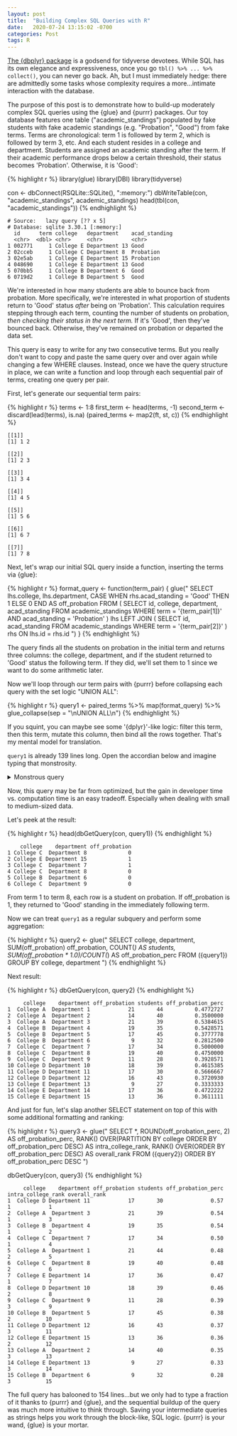 ```yaml
---
layout: post
title:  "Building Complex SQL Queries with R"
date:   2020-07-24 13:15:02 -0700
categories: Post
tags: R
---
```

 
[The {dbplyr} package](https://dbplyr.tidyverse.org/) is a godsend for tidyverse devotees. While SQL has its own elegance and expressiveness, once you go `tbl() %>% ... %>% collect()`, you can never go back. Ah, but I must immediately hedge: there are admittedly some tasks whose complexity requires a more...intimate interaction with the database. 

<!--more--> 

The purpose of this post is to demonstrate how to build-up moderately complex SQL queries using the {glue} and {purrr} packages. Our toy database features one table ("academic_standings") populated by fake students with fake academic standings (e.g. "Probation", "Good") from fake terms. Terms are chronological: term 1 is followed by term 2, which is followed by term 3, etc. And each student resides in a college and department. Students are assigned an academic standing after the term. If their academic performance drops below a certain threshold, their status becomes 'Probation'. Otherwise, it is 'Good': 

{% highlight r %}
library(glue)
library(DBI)
library(tidyverse)

con <- dbConnect(RSQLite::SQLite(), ":memory:")
dbWriteTable(con, "academic_standings", academic_standings)
head(tbl(con, "academic_standings"))
{% endhighlight %}

```
# Source:   lazy query [?? x 5]
# Database: sqlite 3.30.1 [:memory:]
  id      term college   department    acad_standing
  <chr>  <dbl> <chr>     <chr>         <chr>        
1 002771     1 College E Department 13 Good         
2 02cceb     1 College C Department 8  Probation    
3 02e5ab     1 College E Department 15 Probation    
4 048690     1 College E Department 13 Good         
5 070bb5     1 College B Department 6  Good         
6 0719d2     1 College B Department 5  Good  
```

We're interested in how many students are able to bounce back from probation. More specifically, we're interested in what proportion of students return to 'Good' status *after* being on 'Probation'. This calculation requires stepping through each term, counting the number of students on probation, *then checking their status in the next term.* If it's 'Good', then they've bounced back. Otherwise, they've remained on probation or departed the data set.

This query is easy to write for any two consecutive terms. But you really don't want to copy and paste the same query over and over again while changing a few WHERE clauses. Instead, once we have the query structure in place, we can write a function and loop through each sequential pair of terms, creating one query per pair. 

First, let's generate our sequential term pairs:

{% highlight r %}
terms <- 1:8
first_term <- head(terms, -1)
second_term <- discard(lead(terms), is.na) 
(paired_terms <- map2(ft, st, c))
{% endhighlight %}

```
[[1]]
[1] 1 2

[[2]]
[1] 2 3

[[3]]
[1] 3 4

[[4]]
[1] 4 5

[[5]]
[1] 5 6

[[6]]
[1] 6 7

[[7]]
[1] 7 8
```

Next, let's wrap our initial SQL query inside a function, inserting the terms via {glue}:

{% highlight r %}
format_query <- function(term_pair) {
  glue("
     SELECT lhs.college,
            lhs.department,
            CASE WHEN rhs.acad_standing = 'Good' THEN 1 ELSE 0 END AS off_probation 
     FROM (
        SELECT id,
               college, 
               department,
               acad_standing
      FROM academic_standings
      WHERE term = '{term_pair[1]}'
      AND acad_standing = 'Probation'
    ) lhs
     LEFT JOIN (
      SELECT id,
             acad_standing
      FROM academic_standings
      WHERE term = '{term_pair[2]}'
    ) rhs
    ON lhs.id = rhs.id
   ")
}
{% endhighlight %}

The query finds all the students on probation in the initial term and returns three columns: the college, department, and if the student returned to 'Good' status the following term. If they did, we'll set them to 1 since we want to do some arithmetic later.

Now we'll loop through our term pairs with {purrr} before collapsing each query with the set logic "UNION ALL":

{% highlight r %}
query1 <- paired_terms %>% 
  map(format_query) %>% 
  glue_collapse(sep = "\nUNION ALL\n")
{% endhighlight %}

If you squint, you can maybe see some '{dplyr}'-like logic: filter this term, then this term, mutate this column, then bind all the rows together. That's my mental model for translation.

`query1` is already 139 lines long. Open the accordian below and imagine typing that monstrosity.

<details>
  <summary>Monstrous query</summary>
  
```
SELECT lhs.college,
         lhs.department,
         CASE WHEN rhs.acad_standing = 'Good' THEN 1 ELSE 0 END AS off_probation 
    FROM (
     SELECT id,
            college, 
            department,
            acad_standing
     FROM academic_standings
     WHERE term = '1'
     AND acad_standing = 'Probation'
 ) lhs
  LEFT JOIN (
   SELECT id,
          acad_standing
   FROM academic_standings
   WHERE term = '2'
 ) rhs
 ON lhs.id = rhs.id
UNION ALL
  SELECT lhs.college,
         lhs.department,
         CASE WHEN rhs.acad_standing = 'Good' THEN 1 ELSE 0 END AS off_probation 
  FROM (
     SELECT id,
            college, 
            department,
            acad_standing
   FROM academic_standings
   WHERE term = '2'
   AND acad_standing = 'Probation'
 ) lhs
  LEFT JOIN (
   SELECT id,
          acad_standing
   FROM academic_standings
   WHERE term = '3'
 ) rhs
 ON lhs.id = rhs.id
UNION ALL
  SELECT lhs.college,
         lhs.department,
         CASE WHEN rhs.acad_standing = 'Good' THEN 1 ELSE 0 END AS off_probation 
  FROM (
     SELECT id,
            college, 
            department,
            acad_standing
   FROM academic_standings
   WHERE term = '3'
   AND acad_standing = 'Probation'
 ) lhs
  LEFT JOIN (
   SELECT id,
          acad_standing
   FROM academic_standings
   WHERE term = '4'
 ) rhs
 ON lhs.id = rhs.id
UNION ALL
  SELECT lhs.college,
         lhs.department,
         CASE WHEN rhs.acad_standing = 'Good' THEN 1 ELSE 0 END AS off_probation 
  FROM (
     SELECT id,
            college, 
            department,
            acad_standing
   FROM academic_standings
   WHERE term = '4'
   AND acad_standing = 'Probation'
 ) lhs
  LEFT JOIN (
   SELECT id,
          acad_standing
   FROM academic_standings
   WHERE term = '5'
 ) rhs
 ON lhs.id = rhs.id
UNION ALL
  SELECT lhs.college,
         lhs.department,
         CASE WHEN rhs.acad_standing = 'Good' THEN 1 ELSE 0 END AS off_probation 
  FROM (
     SELECT id,
            college, 
            department,
            acad_standing
   FROM academic_standings
   WHERE term = '5'
   AND acad_standing = 'Probation'
 ) lhs
  LEFT JOIN (
   SELECT id,
          acad_standing
   FROM academic_standings
   WHERE term = '6'
 ) rhs
 ON lhs.id = rhs.id
UNION ALL
  SELECT lhs.college,
         lhs.department,
         CASE WHEN rhs.acad_standing = 'Good' THEN 1 ELSE 0 END AS off_probation 
  FROM (
     SELECT id,
            college, 
            department,
            acad_standing
   FROM academic_standings
   WHERE term = '6'
   AND acad_standing = 'Probation'
 ) lhs
  LEFT JOIN (
   SELECT id,
          acad_standing
   FROM academic_standings
   WHERE term = '7'
 ) rhs
 ON lhs.id = rhs.id
UNION ALL
  SELECT lhs.college,
         lhs.department,
         CASE WHEN rhs.acad_standing = 'Good' THEN 1 ELSE 0 END AS off_probation 
  FROM (
     SELECT id,
            college, 
            department,
            acad_standing
   FROM academic_standings
   WHERE term = '7'
   AND acad_standing = 'Probation'
 ) lhs
  LEFT JOIN (
   SELECT id,
          acad_standing
   FROM academic_standings
   WHERE term = '8'
 ) rhs
 ON lhs.id = rhs.id
```
</details>

Now, this query may be far from optimized, but the gain in developer time vs. computation time is an easy tradeoff. Especially when dealing with small to medium-sized data.

Let's peek at the result:

{% highlight r %}
head(dbGetQuery(con, query1))
{% endhighlight %}

```
    college    department off_probation
1 College C  Department 8             0
2 College E Department 15             1
3 College C  Department 7             1
4 College C  Department 8             0
5 College B  Department 6             0
6 College C  Department 9             0
```

From term 1 to term 8, each row is a student on probation. If off_probation is 1, they returned to 'Good' standing in the immediately following term.

Now we can treat `query1` as a regular subquery and perform some aggregation:

{% highlight r %}
query2 <- glue("
  SELECT college,
         department,
         SUM(off_probation) off_probation,
         COUNT(*) AS students,
         SUM(off_probation * 1.0)/COUNT(*) AS off_probation_perc
  FROM
  ({query1})
  GROUP BY college, department
               ")
{% endhighlight %}

Next result:

{% highlight r %}
dbGetQuery(con, query2)
{% endhighlight %}

```
     college    department off_probation students off_probation_perc
1  College A  Department 1            21       44          0.4772727
2  College A  Department 2            14       40          0.3500000
3  College A  Department 3            21       39          0.5384615
4  College B  Department 4            19       35          0.5428571
5  College B  Department 5            17       45          0.3777778
6  College B  Department 6             9       32          0.2812500
7  College C  Department 7            17       34          0.5000000
8  College C  Department 8            19       40          0.4750000
9  College C  Department 9            11       28          0.3928571
10 College D Department 10            18       39          0.4615385
11 College D Department 11            17       30          0.5666667
12 College D Department 12            16       43          0.3720930
13 College E Department 13             9       27          0.3333333
14 College E Department 14            17       36          0.4722222
15 College E Department 15            13       36          0.3611111
```

And just for fun, let's slap another SELECT statement on top of this with some additional formatting and ranking:

{% highlight r %}
query3 <- glue("
  SELECT *,
         ROUND(off_probation_perc, 2) AS off_probation_perc,
         RANK() OVER(PARTITION BY college ORDER BY off_probation_perc DESC) AS intra_college_rank,
         RANK() OVER(ORDER BY off_probation_perc DESC) AS overall_rank
  FROM ({query2})
  ORDER BY off_probation_perc DESC
              ")

dbGetQuery(con, query3)
{% endhighlight %}

```
     college    department off_probation students off_probation_perc intra_college_rank overall_rank
1  College D Department 11            17       30               0.57                  1            1
2  College A  Department 3            21       39               0.54                  1            3
3  College B  Department 4            19       35               0.54                  1            2
4  College C  Department 7            17       34               0.50                  1            4
5  College A  Department 1            21       44               0.48                  2            5
6  College C  Department 8            19       40               0.48                  2            6
7  College E Department 14            17       36               0.47                  1            7
8  College D Department 10            18       39               0.46                  2            8
9  College C  Department 9            11       28               0.39                  3            9
10 College B  Department 5            17       45               0.38                  2           10
11 College D Department 12            16       43               0.37                  3           11
12 College E Department 15            13       36               0.36                  2           12
13 College A  Department 2            14       40               0.35                  3           13
14 College E Department 13             9       27               0.33                  3           14
15 College B  Department 6             9       32               0.28                  3           15
```
The full query has balooned to 154 lines...but we only had to type a fraction of it thanks to {purrr} and {glue}, and the sequential buildup of the query was much more intuitive to think through. Saving your intermediate queries as strings helps you work through the block-like, SQL logic. {purrr} is your wand, {glue} is your mortar.

